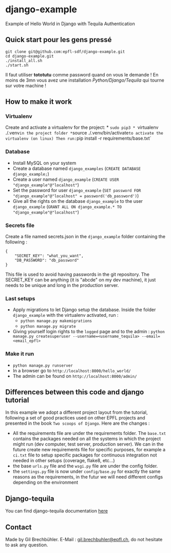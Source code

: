 # django-example
Example of Hello World in Django with Tequila Authentication

## Quick start pour les gens pressé

```
git clone git@github.com:epfl-sdf/django-example.git
cd django-example.git
./install_all.sh
./start.sh

```

Il faut utiliser **tototutu** comme password quand on vous le demande !
En moins de 3mn vous avez une installation *Python/Django/Tequila* qui tourne sur votre machine !  
   
   
   
## How to make it work

### Virtualenv
Create and activate a virtualenv for the project:
    * `sudo pip3
    * `virtualenv ./.venv` in the project folder
    * `source ./.venv/bin/activate` to activate the virtualenv (on linux)
Then run: `pip install -r requirements/base.txt`

### Database
* Install MySQL on your system
* Create a database named `django_examples` (`CREATE DATABASE django_example;`)
* Create a user named `django_example` (`CREATE USER "django_example"@"localhost"`)
* Set the password for user `django_example` (`SET password FOR "django_example"@"localhost" = password('db_password')`)
* Give all the rights on the database `django_example` to the user `django_example` (`GRANT ALL ON django_example.* TO "django_example"@"localhost"`)

### Secrets file
Create a file named secrets.json in the `django_example` folder containing the following :

```
{
    "SECRET_KEY": "what_you_want",
    "DB_PASSWORD": "db_password"
}
```

This file is used to avoid having passwords in the git repository. The SECRET_KEY can be anything (it is "abcde" on my dev machine), it just needs to be unique and long in the production server.

### Last setups
* Apply migrations to let Django setup the database. Inside the folder `django_example` with the virtualenv activated, run :
    * `python manage.py makemigrations`
    * `python manage.py migrate`
* Giving yourself login rights to the `logged` page and to the admin : `python manage.py createsuperuser --username=<username_tequila> --email=<email_epfl>`


### Make it run
* `python manage.py runserver`
* In a browser go to `http://localhost:8000/hello_world/`
* The admin can be found on `http://localhost:8000/admin/`


## Differences between this code and django tutorial
In this example we adopt a different project layout from the tutorial, following a set of good practices used on other EPFL projects and presented in the book `Two scoops of Django`. Here are the changes :
* All the requirements file are under the requirements folder. The `base.txt` contains the packages needed on all the systems in which the project might run (dev computer, test server, production server). We can in the future create new requirements file for specific purposes, for example a `ci.txt` file to setup specific packages for continuous integration not needed in other setups (coverage, flake8, etc...)
* the base `urls.py` file and the `wsgi.py` file are under the config folder.
* the `settings.py` file is now under `config/base.py` for exactly the same reasons as the requirements, in the futur we will need different configs depending on the environment


## Django-tequila

You can find django-tequila documentation [here](https://pypi.python.org/pypi/django-tequila/2.1.7)


## Contact
Made by Gil Brechbühler. E-Mail : gil.brechbuhler@epfl.ch, do not hesitate to ask any question.
